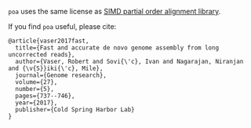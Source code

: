 `poa` uses the same license as [SIMD partial order alignment library](https://github.com/rvaser/spoa).

If you find `poa` useful, please cite:

```
@article{vaser2017fast,
  title={Fast and accurate de novo genome assembly from long uncorrected reads},
  author={Vaser, Robert and Sovi{\'c}, Ivan and Nagarajan, Niranjan and {\v{S}}iki{\'c}, Mile},
  journal={Genome research},
  volume={27},
  number={5},
  pages={737--746},
  year={2017},
  publisher={Cold Spring Harbor Lab}
}
```
